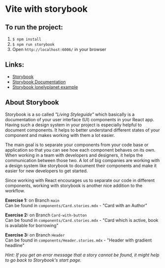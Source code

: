 # Vite with storybook

## To run the project:

1. `$ npm install`
2. `$ npm run storybook`
3. Open `http://localhost:6006/` in your browser

## Links:

- [Storybook](https://storybook.js.org/)
- [Storybook Documentation](https://storybook.js.org/docs/react/get-started/introduction)
- [Storybook lonelyplanet example](https://lonelyplanet.github.io/backpack-ui/?path=/story/styles--design-tokens)

## About Storybook

Storybook is a so called _"Living Styleguide"_ which basically is a documentation of your user interface (UI) components in your React app. Having such a design system in your project is especially helpful to document components. It helps to better understand different states of your component and makes working with them a lot easier.

The main goal is to separate your components from your code base or application so that you can see how each component behaves on its own. When working in a team with developers and designers, it helps the communication between those two. A lot of big companies are working with a design system like storybook to document their components and make it easier for new developers to get started.

Since working with React encourages us to separate our code in different components, working with storybook is another nice addition to the workflow.

**Exercise 1:** on Branch `main`  
Can be found in `components/Card.stories.mdx` - "Card with an Author"

**Exercise 2:** on Branch `Card-with-button`  
Can be found in `components/Card.stories.mdx` - "Card which is active, book is available for borrowing"

**Exercise 3:** on Branch `Header`  
Can be found in `components/Header.stories.mdx` - "Header with gradient headline"

_Hint: If you get an error message that a story cannot be found, it might help to go back to Storybook's start page._
